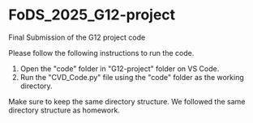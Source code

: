 # FoDS_2025_G12-project
Final Submission of the G12 project code

Please follow the following instructions to run the code.
1. Open the "code" folder in "G12-project" folder on VS Code.
2. Run the "CVD_Code.py" file using the "code" folder as the working directory.

Make sure to keep the same directory structure. We followed the same directory structure as homework. 

